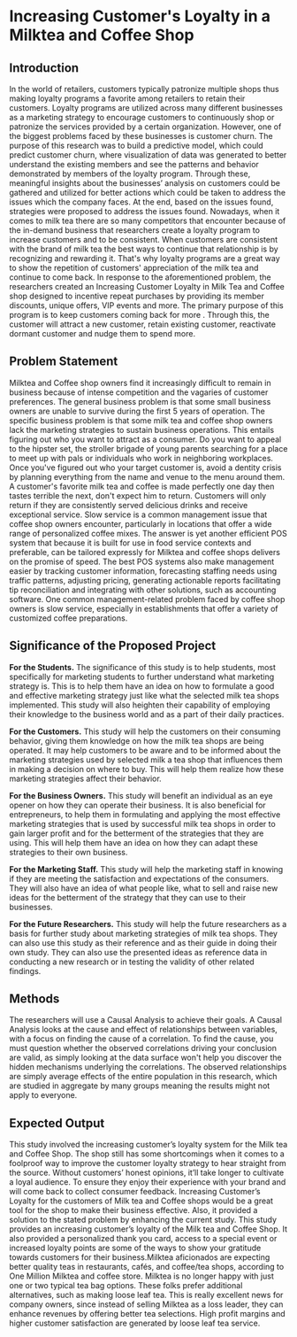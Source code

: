 # Increasing Customer's Loyalty in a Milktea and Coffee Shop

## Introduction

In the world of retailers, customers typically patronize multiple shops thus making loyalty programs a favorite among retailers to retain their customers. Loyalty programs are utilized across many different businesses as a marketing strategy to encourage customers to continuously shop or patronize the services provided by a certain organization. However, one of the biggest problems faced by these businesses is customer churn. The purpose of this research was to build a predictive model, which could predict customer churn, where visualization of data was generated to better understand the existing members and see the patterns and behavior demonstrated by members of the loyalty program. Through these, meaningful insights about the businesses’ analysis on customers could be gathered and utilized for better actions which could be taken to address the issues which the company faces. At the end, based on the issues found, strategies were proposed to address the issues found. 
  	Nowadays, when it comes to milk tea there are so many competitors that encounter because of the in-demand business that researchers create a loyalty program to increase customers and to be consistent. When customers are consistent with the brand of milk tea the best ways to continue that relationship is by recognizing and rewarding it. That's why loyalty programs are a great way to show the repetition of customers' appreciation of the milk tea and continue to come back.
In response to the aforementioned problem, the researchers created an Increasing Customer Loyalty in Milk Tea and Coffee shop designed to incentive repeat purchases by providing its member discounts, unique offers, VIP events and more. The primary purpose of this program is to keep customers coming back for more . Through this, the customer will attract a new customer, retain existing customer, reactivate dormant customer and nudge them to spend more.

## Problem Statement

Milktea and Coffee shop owners find it increasingly difficult to remain in business because of intense competition and the vagaries of customer preferences. The general business problem is that some small business owners are unable to survive during the first 5 years of operation. The specific business problem is that some milk tea and coffee shop owners lack the marketing strategies to sustain business operations.
This entails figuring out who you want to attract as a consumer. Do you want to appeal to the hipster set, the stroller brigade of young parents searching for a place to meet up with pals or individuals who work in neighboring workplaces. Once you've figured out who your target customer is, avoid a dentity crisis by planning everything  from the name and venue to the menu around them.
A customer's favorite milk tea and coffee is made perfectly one day then tastes terrible the next, don't expect him to return. Customers will only return if they are consistently served delicious drinks and receive exceptional service.
Slow service is a common management issue that coffee shop owners encounter, particularly in locations that offer a wide range of personalized coffee mixes. The answer is yet another efficient POS system that because it is built for use in food service contexts and preferable, can be tailored expressly for Milktea and coffee shops delivers on the promise of speed. The best POS systems also make management easier by tracking customer information, forecasting staffing needs using traffic patterns, adjusting pricing, generating actionable reports facilitating tip reconciliation and integrating with other solutions, such as accounting software. One common management-related problem faced by coffee shop owners is slow service, especially in establishments that offer a variety of customized coffee preparations.


## Significance of the Proposed Project

**For the Students.** The significance of this study is to help students, most specifically for marketing students to further understand what marketing strategy is. This is to help them have an idea on how to formulate a good and effective marketing strategy just like what the selected milk tea shops implemented. This study will also heighten their capability of employing their knowledge to the business world and as a part of their daily practices.

**For the Customers.** This study will help the customers on their consuming behavior, giving them knowledge on how the milk tea shops are being operated. It may help customers to be aware and to be informed about the marketing strategies used by selected milk a tea shop that influences them in making a decision on where to buy. This will help them realize how these marketing strategies affect their behavior.

**For the Business Owners.** This study will benefit an individual as an eye opener on how they can operate their business. It is also beneficial for entrepreneurs, to help them in formulating and applying the most effective marketing strategies that is used by successful milk tea shops in order to gain larger profit and for the betterment of the strategies that they are using. This will help them have an idea on how they can adapt these strategies to their own business.

**For the Marketing Staff.** This study will help the marketing staff in knowing if they are meeting the satisfaction and expectations of the consumers. They will also have an idea of what people like, what to sell and raise new ideas for the betterment of the strategy that they can use to their businesses.

**For the Future Researchers.** This study will help the future researchers as a basis for further study about marketing strategies of milk tea shops. They can also use this study as their reference and as their guide in doing their own study. They can also use the presented ideas as reference data in conducting a new research or in testing the validity of other related findings.

## Methods

The researchers will use a Causal Analysis to achieve their goals. A Causal Analysis looks at the cause and effect of relationships between variables, with a focus on finding the cause of a correlation. To find the cause, you must question whether the observed correlations driving your conclusion are valid, as simply looking at the data surface won't help you discover the hidden mechanisms underlying the correlations. The observed relationships are simply average effects of the entire population in this research, which are studied in aggregate by many groups meaning the results might not apply to everyone.

## Expected Output
This study involved the increasing customer’s loyalty system for the Milk tea and Coffee Shop. The shop still has some shortcomings when it comes to a foolproof way to improve the customer loyalty strategy to hear straight from the source. Without customers’ honest opinions, it’ll take longer to cultivate a loyal audience. To ensure they enjoy their experience with your brand and will come back to collect consumer feedback.
Increasing Customer’s Loyalty for the customers of Milk tea and Coffee shops would be a great tool for the shop to make their business effective. Also, it provided a solution to the stated problem by enhancing the current study. This study provides an increasing customer’s loyalty of the Milk tea and Coffee Shop. It also provided a personalized thank you card, access to a special event or increased loyalty points are some of the ways to show your gratitude towards customers for their business.Milktea aficionados are expecting better quality teas in restaurants, cafés, and coffee/tea shops, according to One Million Milktea and coffee store. Milktea is no longer happy with just one or two typical tea bag options. These folks prefer additional alternatives, such as making loose leaf tea. This is really excellent news for company owners, since instead of selling Milktea as a loss leader, they can enhance revenues by offering better tea selections. High profit margins and higher customer satisfaction are generated by loose leaf tea service.
